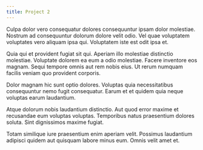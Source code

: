 ```yaml
---
title: Project 2
---
```


Culpa dolor vero consequatur dolores consequuntur ipsam dolor molestiae. Nostrum ad consequuntur dolorum dolore velit odio. Vel quae voluptatem voluptates vero aliquam ipsa qui. Voluptatem iste est odit ipsa et.


Quia qui et provident fugiat sit qui. Aperiam illo molestiae distinctio molestiae. Voluptate dolorem ea eum a odio molestiae. Facere inventore eos magnam. Sequi tempore omnis aut rem nobis eius. Ut rerum numquam facilis veniam quo provident corporis.


Dolor magnam hic sunt optio dolores. Voluptas quia necessitatibus consequuntur nemo fugit consequatur. Earum et et quidem quia neque voluptas earum laudantium.


Atque dolorum nobis laudantium distinctio. Aut quod error maxime et recusandae eum voluptas voluptas. Temporibus natus praesentium dolores soluta. Sint dignissimos maxime fugiat.


Totam similique iure praesentium enim aperiam velit. Possimus laudantium adipisci quidem aut quisquam labore minus eum. Omnis velit amet et.